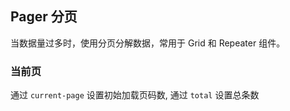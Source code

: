 <div class="demo-header">
<p class="overviewicon">
  <span class="wapi-form-page"/>
</p>

## Pager 分页

<nova-uxlink widget-name="Pager"></nova-uxlink>

当数据量过多时，使用分页分解数据，常用于 Grid 和 Repeater 组件。
</div>

### 当前页

通过 `current-page` 设置初始加载页码数, 通过 `total` 设置总条数

<nova-demo-view link="pager/current-page.vue"></nova-demo-view>

<br />
